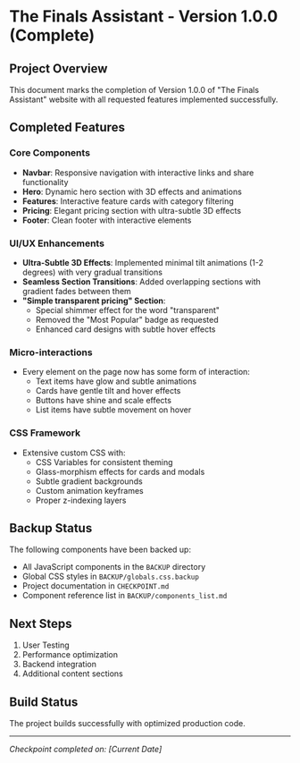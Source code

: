 # The Finals Assistant - Version 1.0.0 (Complete)

## Project Overview
This document marks the completion of Version 1.0.0 of "The Finals Assistant" website with all requested features implemented successfully.

## Completed Features

### Core Components
- **Navbar**: Responsive navigation with interactive links and share functionality
- **Hero**: Dynamic hero section with 3D effects and animations
- **Features**: Interactive feature cards with category filtering
- **Pricing**: Elegant pricing section with ultra-subtle 3D effects
- **Footer**: Clean footer with interactive elements

### UI/UX Enhancements
- **Ultra-Subtle 3D Effects**: Implemented minimal tilt animations (1-2 degrees) with very gradual transitions
- **Seamless Section Transitions**: Added overlapping sections with gradient fades between them
- **"Simple transparent pricing" Section**: 
  - Special shimmer effect for the word "transparent"
  - Removed the "Most Popular" badge as requested
  - Enhanced card designs with subtle hover effects

### Micro-interactions
- Every element on the page now has some form of interaction:
  - Text items have glow and subtle animations
  - Cards have gentle tilt and hover effects
  - Buttons have shine and scale effects
  - List items have subtle movement on hover

### CSS Framework
- Extensive custom CSS with:
  - CSS Variables for consistent theming
  - Glass-morphism effects for cards and modals
  - Subtle gradient backgrounds
  - Custom animation keyframes
  - Proper z-indexing layers

## Backup Status
The following components have been backed up:
- All JavaScript components in the `BACKUP` directory
- Global CSS styles in `BACKUP/globals.css.backup`
- Project documentation in `CHECKPOINT.md`
- Component reference list in `BACKUP/components_list.md`

## Next Steps
1. User Testing
2. Performance optimization
3. Backend integration
4. Additional content sections

## Build Status
The project builds successfully with optimized production code.

---

*Checkpoint completed on: [Current Date]* 